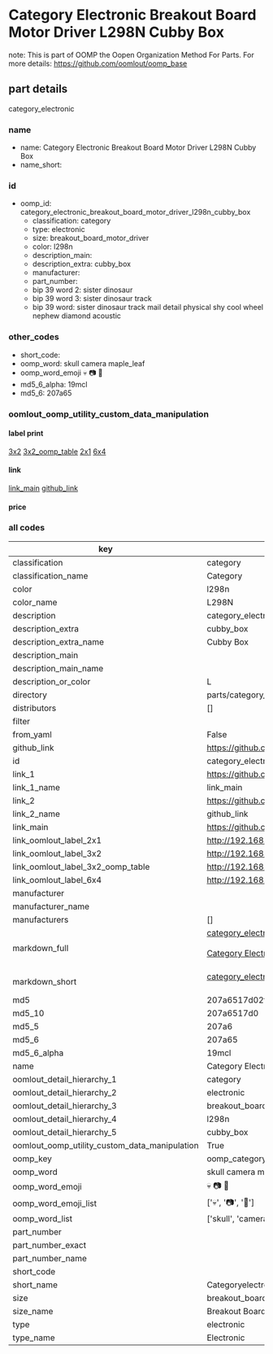 # Category Electronic Breakout Board Motor Driver L298N Cubby Box  

note: This is part of OOMP the Oopen Organization Method For Parts. For more details: https://github.com/oomlout/oomp_base

##  part details



category_electronic

### name
* name: Category Electronic Breakout Board Motor Driver L298N Cubby Box
* name_short: 
### id
* oomp_id: category_electronic_breakout_board_motor_driver_l298n_cubby_box
  * classification: category
  * type: electronic
  * size: breakout_board_motor_driver
  * color: l298n
  * description_main: 
  * description_extra: cubby_box
  * manufacturer: 
  * part_number: 
  * bip 39 word 2: sister dinosaur
  * bip 39 word 3: sister dinosaur track
  * bip 39 word: sister dinosaur track mail detail physical shy cool wheel nephew diamond acoustic

### other_codes
* short_code: 
* oomp_word: skull camera maple_leaf
* oomp_word_emoji :skull: :camera: :maple_leaf:
* md5_6_alpha: 19mcl
* md5_6: 207a65






### oomlout_oomp_utility_custom_data_manipulation
#### label print
[3x2](http://192.168.1.245:1112/?label=oomp%2019mcl)
[3x2_oomp_table](http://192.168.1.107:1112/?label=oomp%2019mcl)
[2x1](http://192.168.1.242:1112/?label=oomp%2019mcl)
[6x4](http://192.168.1.55:1112/?label=oomp%2019mcl)    

#### link

[link_main](https://github.com/oomlout/oomlout_oomp_current_version_messy/tree/main/parts/category_electronic_breakout_board_motor_driver_l298n_cubby_box) [github_link](https://github.com/oomlout/oomlout_oomp_part_src/tree/main/parts/category_electronic_breakout_board_motor_driver_l298n_cubby_box)                             

#### price







### all codes 
| key | value |  
| --- | --- |  
| classification | category |  
| classification_name | Category |  
| color | l298n |  
| color_name | L298N |  
| description | category_electronic |  
| description_extra | cubby_box |  
| description_extra_name | Cubby Box |  
| description_main |  |  
| description_main_name |  |  
| description_or_color | L  |  
| directory | parts/category_electronic_breakout_board_motor_driver_l298n_cubby_box |  
| distributors | [] |  
| filter |  |  
| from_yaml | False |  
| github_link | https://github.com/oomlout/oomlout_oomp_part_src/tree/main/parts/category_electronic_breakout_board_motor_driver_l298n_cubby_box |  
| id | category_electronic_breakout_board_motor_driver_l298n_cubby_box |  
| link_1 | https://github.com/oomlout/oomlout_oomp_current_version_messy/tree/main/parts/category_electronic_breakout_board_motor_driver_l298n_cubby_box |  
| link_1_name | link_main |  
| link_2 | https://github.com/oomlout/oomlout_oomp_part_src/tree/main/parts/category_electronic_breakout_board_motor_driver_l298n_cubby_box |  
| link_2_name | github_link |  
| link_main | https://github.com/oomlout/oomlout_oomp_current_version_messy/tree/main/parts/category_electronic_breakout_board_motor_driver_l298n_cubby_box |  
| link_oomlout_label_2x1 | http://192.168.1.242:1112/?label=oomp%2019mcl |  
| link_oomlout_label_3x2 | http://192.168.1.245:1112/?label=oomp%2019mcl |  
| link_oomlout_label_3x2_oomp_table | http://192.168.1.107:1112/?label=oomp%2019mcl |  
| link_oomlout_label_6x4 | http://192.168.1.55:1112/?label=oomp%2019mcl |  
| manufacturer |  |  
| manufacturer_name |  |  
| manufacturers | [] |  
| markdown_full | [category_electronic_breakout_board_motor_driver_l298n_cubby_box](https://github.com/oomlout/oomlout_oomp_current_version_messy/tree/main/parts/category_electronic_breakout_board_motor_driver_l298n_cubby_box)<br>[](https://github.com/oomlout/oomlout_oomp_current_version_messy/tree/main/parts/category_electronic_breakout_board_motor_driver_l298n_cubby_box)<br>[Category Electronic Breakout Board Motor Driver L298N Cubby Box](https://github.com/oomlout/oomlout_oomp_current_version_messy/tree/main/parts/category_electronic_breakout_board_motor_driver_l298n_cubby_box)<br><br> |  
| markdown_short | [category_electronic_breakout_board_motor_driver_l298n_cubby_box](https://github.com/oomlout/oomlout_oomp_current_version_messy/tree/main/parts/category_electronic_breakout_board_motor_driver_l298n_cubby_box)<br><br> |  
| md5 | 207a6517d02fd8f28f9e2863cd0f9e4c |  
| md5_10 | 207a6517d0 |  
| md5_5 | 207a6 |  
| md5_6 | 207a65 |  
| md5_6_alpha | 19mcl |  
| name | Category Electronic Breakout Board Motor Driver L298N Cubby Box |  
| oomlout_detail_hierarchy_1 | category |  
| oomlout_detail_hierarchy_2 | electronic |  
| oomlout_detail_hierarchy_3 | breakout_board_motor_driver |  
| oomlout_detail_hierarchy_4 | l298n |  
| oomlout_detail_hierarchy_5 | cubby_box |  
| oomlout_oomp_utility_custom_data_manipulation | True |  
| oomp_key | oomp_category_electronic_breakout_board_motor_driver_l298n_cubby_box |  
| oomp_word | skull camera maple_leaf |  
| oomp_word_emoji | :skull: :camera: :maple_leaf: |  
| oomp_word_emoji_list | [':skull:', ':camera:', ':maple_leaf:'] |  
| oomp_word_list | ['skull', 'camera', 'maple_leaf'] |  
| part_number |  |  
| part_number_exact |  |  
| part_number_name |  |  
| short_code |  |  
| short_name | Categoryelectronic |  
| size | breakout_board_motor_driver |  
| size_name | Breakout Board Motor Driver |  
| type | electronic |  
| type_name | Electronic |  
